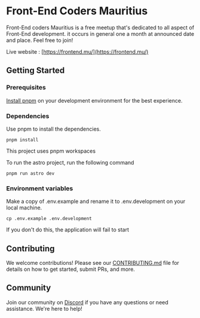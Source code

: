 # Front-End Coders Mauritius

Front-End coders Mauritius is a free meetup that's dedicated to all aspect of Front-End development. it occurs in general one a month at announced date and place. Feel free to join!

Live website : [https://frontend.mu/](https://frontend.mu/)

## Getting Started

### Prerequisites

[Install pnpm](https://pnpm.io/installation) on your development environment for the best experience. 

### Dependencies

Use pnpm to install the dependencies.


```
pnpm install
```

This project uses pnpm workspaces

To run the astro project, run the following command

```
pnpm run astro dev
```

### Environment variables

Make a copy of .env.example and rename it to .env.development on your local machine.

```
cp .env.example .env.development

```
If you don't do this, the application will fail to start

## Contributing
We welcome contributions! Please see our [CONTRIBUTING.md](CONTRIBUTING.md) file for details on how to get started, submit PRs, and more.

## Community
Join our community on [Discord](https://discord.gg/WxXW9Jvv6k?ref=frontend.mu) if you have any questions or need assistance. We're here to help!

